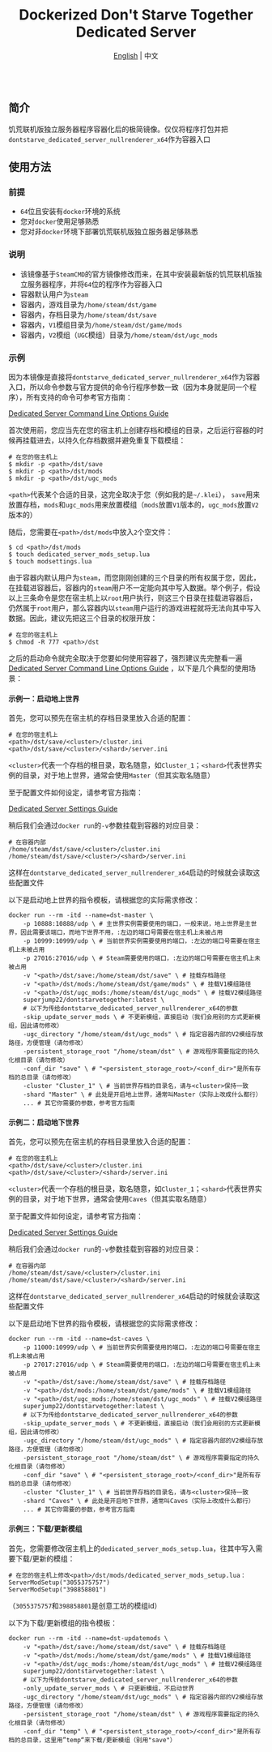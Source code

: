 <div align="center">
  <h1>Dockerized Don't Starve Together Dedicated Server</h1>
</div>

<p align="center">
  <a href="README.md">English</a> | <span>中文</span>
</p>

<br />
<br />

## 简介

饥荒联机版独立服务器程序容器化后的极简镜像。仅仅将程序打包并把`dontstarve_dedicated_server_nullrenderer_x64`作为容器入口

## 使用方法

### 前提

- `64`位且安装有`docker`环境的系统
- 您对`docker`使用足够熟悉
- 您对非`docker`环境下部署饥荒联机版独立服务器足够熟悉

### 说明

- 该镜像基于`SteamCMD`的官方镜像修改而来，在其中安装最新版的饥荒联机版独立服务器程序，并将`64`位的程序作为容器入口
- 容器默认用户为`steam`
- 容器内，游戏目录为`/home/steam/dst/game`
- 容器内，存档目录为`/home/steam/dst/save`
- 容器内，`V1`模组目录为`/home/steam/dst/game/mods`
- 容器内，`V2`模组（`UGC`模组）目录为`/home/steam/dst/ugc_mods`

### 示例

因为本镜像是直接将`dontstarve_dedicated_server_nullrenderer_x64`作为容器入口，所以命令参数与官方提供的命令行程序参数一致（因为本身就是同一个程序），所有支持的命令可参考官方指南：

[Dedicated Server Command Line Options Guide](https://forums.kleientertainment.com/forums/topic/64743-dedicated-server-command-line-options-guide/)

首次使用前，您应当先在您的宿主机上创建存档和模组的目录，之后运行容器的时候再挂载进去，以持久化存档数据并避免重复下载模组：

```shell
# 在您的宿主机上
$ mkdir -p <path>/dst/save
$ mkdir -p <path>/dst/mods
$ mkdir -p <path>/dst/ugc_mods
```

`<path>`代表某个合适的目录，这完全取决于您（例如我的是`~/.klei`），
`save`用来放置存档，`mods`和`ugc_mods`用来放置模组（`mods`放置`V1`版本的，`ugc_mods`放置`V2`版本的）

随后，您需要在`<path>/dst/mods`中放入`2`个空文件：

```shell
$ cd <path>/dst/mods
$ touch dedicated_server_mods_setup.lua
$ touch modsettings.lua
```

由于容器内默认用户为`steam`，而您刚刚创建的三个目录的所有权属于您，因此，在挂载进容器后，容器内的`steam`用户不一定能向其中写入数据。举个例子，假设以上三条命令是您在宿主机上以`root`用户执行，则这三个目录在挂载进容器后，仍然属于`root`用户，那么容器内以`steam`用户运行的游戏进程就将无法向其中写入数据。因此，建议先把这三个目录的权限开放：

```shell
# 在您的宿主机上
$ chmod -R 777 <path>/dst
```

之后的启动命令就完全取决于您要如何使用容器了，强烈建议先完整看一遍[Dedicated Server Command Line Options Guide](https://forums.kleientertainment.com/forums/topic/64743-dedicated-server-command-line-options-guide/)
，以下是几个典型的使用场景：

#### 示例一：启动地上世界

首先，您可以预先在宿主机的存档目录里放入合适的配置：

```
# 在您的宿主机上
<path>/dst/save/<cluster>/cluster.ini
<path>/dst/save/<cluster>/<shard>/server.ini
```

`<cluster>`代表一个存档的根目录，取名随意，如`Cluster_1`；`<shard>`代表世界实例的目录，对于地上世界，通常会使用`Master`（但其实取名随意）

至于配置文件如何设定，请参考官方指南：

[Dedicated Server Settings Guide](https://forums.kleientertainment.com/forums/topic/64552-dedicated-server-settings-guide/)

稍后我们会通过`docker run`的`-v`参数挂载到容器的对应目录：

```
# 在容器内部
/home/steam/dst/save/<cluster>/cluster.ini
/home/steam/dst/save/<cluster>/<shard>/server.ini
```

这样在`dontstarve_dedicated_server_nullrenderer_x64`启动的时候就会读取这些配置文件

以下是启动地上世界的指令模板，请根据您的实际需求修改：

```shell
docker run --rm -itd --name=dst-master \
    -p 10888:10888/udp \ # 主世界实例需要使用的端口，一般来说，地上世界是主世界，因此需要该端口，而地下世界不用，:左边的端口号需要在宿主机上未被占用
    -p 10999:10999/udp \ # 当前世界实例需要使用的端口，:左边的端口号需要在宿主机上未被占用
    -p 27016:27016/udp \ # Steam需要使用的端口，:左边的端口号需要在宿主机上未被占用
    -v "<path>/dst/save:/home/steam/dst/save" \ # 挂载存档路径
    -v "<path>/dst/mods:/home/steam/dst/game/mods" \ # 挂载V1模组路径
    -v "<path>/dst/ugc_mods:/home/steam/dst/ugc_mods" \ # 挂载V2模组路径
    superjump22/dontstarvetogether:latest \
    # 以下为传给dontstarve_dedicated_server_nullrenderer_x64的参数
    -skip_update_server_mods \ # 不更新模组，直接启动（我们会用别的方式更新模组，因此请勿修改）
    -ugc_directory "/home/steam/dst/ugc_mods" \ # 指定容器内部的V2模组存放路径，方便管理（请勿修改）
    -persistent_storage_root "/home/steam/dst" \ # 游戏程序需要指定的持久化根目录（请勿修改）
    -conf_dir "save" \ # "<persistent_storage_root>/<conf_dir>"是所有存档的总目录（请勿修改）
    -cluster "Cluster_1" \ # 当前世界存档的目录名，请与<cluster>保持一致
    -shard "Master" \ # 此处是开启地上世界，通常叫Master（实际上改成什么都行）
    ... # 其它你需要的参数，参考官方指南
```

#### 示例二：启动地下世界

首先，您可以预先在宿主机的存档目录里放入合适的配置：

```
# 在您的宿主机上
<path>/dst/save/<cluster>/cluster.ini
<path>/dst/save/<cluster>/<shard>/server.ini
```

`<cluster>`代表一个存档的根目录，取名随意，如`Cluster_1`；`<shard>`代表世界实例的目录，对于地下世界，通常会使用`Caves`（但其实取名随意）

至于配置文件如何设定，请参考官方指南：

[Dedicated Server Settings Guide](https://forums.kleientertainment.com/forums/topic/64552-dedicated-server-settings-guide/)

稍后我们会通过`docker run`的`-v`参数挂载到容器的对应目录：

```
# 在容器内部
/home/steam/dst/save/<cluster>/cluster.ini
/home/steam/dst/save/<cluster>/<shard>/server.ini
```

这样在`dontstarve_dedicated_server_nullrenderer_x64`启动的时候就会读取这些配置文件

以下是启动地下世界的指令模板，请根据您的实际需求修改：

```shell
docker run --rm -itd --name=dst-caves \
    -p 11000:10999/udp \ # 当前世界实例需要使用的端口，:左边的端口号需要在宿主机上未被占用
    -p 27017:27016/udp \ # Steam需要使用的端口，:左边的端口号需要在宿主机上未被占用
    -v "<path>/dst/save:/home/steam/dst/save" \ # 挂载存档路径
    -v "<path>/dst/mods:/home/steam/dst/game/mods" \ # 挂载V1模组路径
    -v "<path>/dst/ugc_mods:/home/steam/dst/ugc_mods" \ # 挂载V2模组路径
    superjump22/dontstarvetogether:latest \
    # 以下为传给dontstarve_dedicated_server_nullrenderer_x64的参数
    -skip_update_server_mods \ # 不更新模组，直接启动（我们会用别的方式更新模组，因此请勿修改）
    -ugc_directory "/home/steam/dst/ugc_mods" \ # 指定容器内部的V2模组存放路径，方便管理（请勿修改）
    -persistent_storage_root "/home/steam/dst" \ # 游戏程序需要指定的持久化根目录（请勿修改）
    -conf_dir "save" \ # "<persistent_storage_root>/<conf_dir>"是所有存档的总目录（请勿修改）
    -cluster "Cluster_1" \ # 当前世界存档的目录名，请与<cluster>保持一致
    -shard "Caves" \ # 此处是开启地下世界，通常叫Caves（实际上改成什么都行）
    ... # 其它你需要的参数，参考官方指南
```

#### 示例三：下载/更新模组

首先，您需要修改宿主机上的`dedicated_server_mods_setup.lua`，往其中写入需要下载/更新的模组：

```shell
# 在您的宿主机上修改<path>/dst/mods/dedicated_server_mods_setup.lua：
ServerModSetup("3055375757")
ServerModSetup("398858801")
```

（`3055375757`和`398858801`是创意工坊的模组id）

以下为下载/更新模组的指令模板：

```shell
docker run --rm -itd --name=dst-updatemods \
    -v "<path>/dst/save:/home/steam/dst/save" \ # 挂载存档路径
    -v "<path>/dst/mods:/home/steam/dst/game/mods" \ # 挂载V1模组路径
    -v "<path>/dst/ugc_mods:/home/steam/dst/ugc_mods" \ # 挂载V2模组路径
    superjump22/dontstarvetogether:latest \
    # 以下为传给dontstarve_dedicated_server_nullrenderer_x64的参数
    -only_update_server_mods \ # 只更新模组，不启动世界
    -ugc_directory "/home/steam/dst/ugc_mods" \ # 指定容器内部的V2模组存放路径，方便管理（请勿修改）
    -persistent_storage_root "/home/steam/dst" \ # 游戏程序需要指定的持久化根目录（请勿修改）
    -conf_dir "temp" \ # "<persistent_storage_root>/<conf_dir>"是所有存档的总目录，这里用”temp“来下载/更新模组（别用"save"）
```
